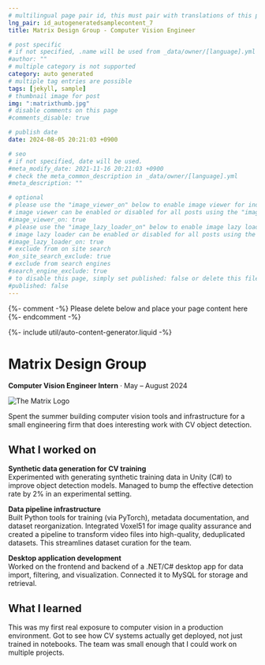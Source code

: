 ```yaml
---
# multilingual page pair id, this must pair with translations of this page. (This name must be unique)
lng_pair: id_autogeneratedsamplecontent_7
title: Matrix Design Group - Computer Vision Engineer

# post specific
# if not specified, .name will be used from _data/owner/[language].yml
#author: ""
# multiple category is not supported
category: auto generated
# multiple tag entries are possible
tags: [jekyll, sample]
# thumbnail image for post
img: ":matrixthumb.jpg"
# disable comments on this page
#comments_disable: true

# publish date
date: 2024-08-05 20:21:03 +0900

# seo
# if not specified, date will be used.
#meta_modify_date: 2021-11-16 20:21:03 +0900
# check the meta_common_description in _data/owner/[language].yml
#meta_description: ""

# optional
# please use the "image_viewer_on" below to enable image viewer for individual pages or posts (_posts/ or [language]/_posts folders).
# image viewer can be enabled or disabled for all posts using the "image_viewer_posts: true" setting in _data/conf/main.yml.
#image_viewer_on: true
# please use the "image_lazy_loader_on" below to enable image lazy loader for individual pages or posts (_posts/ or [language]/_posts folders).
# image lazy loader can be enabled or disabled for all posts using the "image_lazy_loader_posts: true" setting in _data/conf/main.yml.
#image_lazy_loader_on: true
# exclude from on site search
#on_site_search_exclude: true
# exclude from search engines
#search_engine_exclude: true
# to disable this page, simply set published: false or delete this file
#published: false
---
```


{%- comment -%} Please delete below and place your page content here {%- endcomment -%}

{%- include util/auto-content-generator.liquid -%}

<!-- outline-start -->
# Matrix Design Group

**Computer Vision Engineer Intern** · May – August 2024

![The Matrix Logo](:matrixthumb.jpg)

Spent the summer building computer vision tools and infrastructure for a small engineering firm that does interesting work with CV object detection.

## What I worked on

**Synthetic data generation for CV training**  
Experimented with generating synthetic training data in Unity (C#) to improve object detection models. Managed to bump the effective detection rate by 2% in an experimental setting.

**Data pipeline infrastructure**  
Built Python tools for training (via PyTorch), metadata documentation, and dataset reorganization. Integrated Voxel51 for image quality assurance and created a pipeline to transform video files into high-quality, deduplicated datasets. This streamlines dataset curation for the team.

**Desktop application development**  
Worked on the frontend and backend of a .NET/C# desktop app for data import, filtering, and visualization. Connected it to MySQL for storage and retrieval.

## What I learned

This was my first real exposure to computer vision in a production environment. Got to see how CV systems actually get deployed, not just trained in notebooks. The team was small enough that I could work on multiple projects.


<!-- outline-end -->

